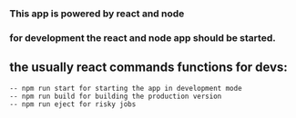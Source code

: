 ### This app is powered by react and node
### for development the react and node app should be started.

## the usually react commands functions for devs:
    -- npm run start for starting the app in development mode
    -- npm run build for building the production version
    -- npm run eject for risky jobs

